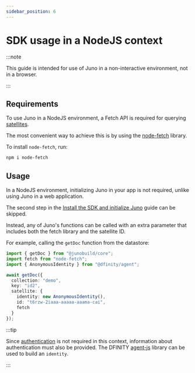 ```yaml
---
sidebar_position: 6
---
```


# SDK usage in a NodeJS context

:::note

This guide is intended for use of Juno in a non-interactive environment, not in a browser.

:::

## Requirements

To use Juno in a NodeJS environment, a Fetch API is required for querying [satellites](../terminology.md#satellite).

The most convenient way to achieve this is by using the [node-fetch](https://github.com/node-fetch/node-fetch) library.

To install `node-fetch`, run:

```bash
npm i node-fetch
```

## Usage

In a NodeJS environment, initializing Juno in your app is not required, unlike using Juno in a web application.

The second step in the [Install the SDK and initialize Juno](../add-juno-to-an-app/setup) guide can be skipped.

Instead, any of Juno's functions can be called with an extra parameter that includes both the fetch library and the satellite ID.

For example, calling the `getDoc` function from the datastore:

```typescript
import { getDoc } from "@junobuild/core";
import fetch from "node-fetch";
import { AnonymousIdentity } from "@dfinity/agent";

await getDoc({
  collection: "demo",
  key: "id2",
  satellite: {
    identity: new AnonymousIdentity(),
    id: "t6rzw-2iaaa-aaaaa-aaama-cai",
    fetch
  }
});
```

:::tip

Since [authentication](../build/authentication.md) is not required in this context, information about authentication must also be provided.
The DFINITY [agent-js](https://github.com/dfinity/agent-js/) library can be used to build an `identity`.

:::
